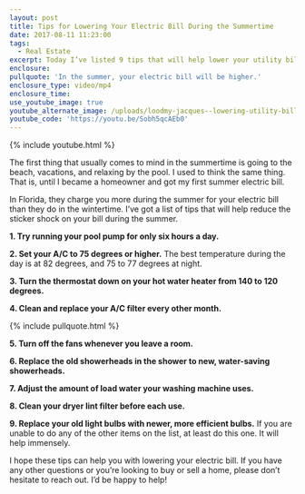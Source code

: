```yaml
---
layout: post
title: Tips for Lowering Your Electric Bill During the Summertime
date: 2017-08-11 11:23:00
tags:
  - Real Estate
excerpt: Today I’ve listed 9 tips that will help lower your utility bill.
enclosure:
pullquote: 'In the summer, your electric bill will be higher.'
enclosure_type: video/mp4
enclosure_time:
use_youtube_image: true
youtube_alternate_image: /uploads/loodmy-jacques--lowering-utility-bills-youtube.jpg
youtube_code: 'https://youtu.be/Sobh5qcAEb0'
---
```



{% include youtube.html %}

The first thing that usually comes to mind in the summertime is going to the beach, vacations, and relaxing by the pool. I used to think the same thing. That is, until I became a homeowner and got my first summer electric bill.

In Florida, they charge you more during the summer for your electric bill than they do in the wintertime. I’ve got a list of tips that will help reduce the sticker shock on your bill during the summer.

**1. Try running your pool pump for only six hours a day.**

**2. Set your A/C to 75 degrees or higher.** The best temperature during the day is at 82 degrees, and 75 to 77 degrees at night.

**3. Turn the thermostat down on your hot water heater from 140 to 120 degrees.**

**4. Clean and replace your A/C filter every other month.**

{% include pullquote.html %}

**5. Turn off the fans whenever you leave a room.**

**6. Replace the old showerheads in the shower to new, water-saving showerheads.**

**7. Adjust the amount of load water your washing machine uses.**

**8. Clean your dryer lint filter before each use.**

**9. Replace your old light bulbs with newer, more efficient bulbs.** If you are unable to do any of the other items on the list, at least do this one. It will help immensely.

I hope these tips can help you with lowering your electric bill. If you have any other questions or you’re looking to buy or sell a home, please don’t hesitate to reach out. I’d be happy to help!